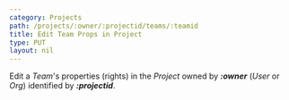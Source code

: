 ```yaml
---
category: Projects
path: /projects/:owner/:projectid/teams/:teamid
title: Edit Team Props in Project
type: PUT
layout: nil
---
```


Edit a *Team*'s properties (rights) in the *Project* owned by ***:owner*** (*User* or *Org*) identified by ***:projectid***.